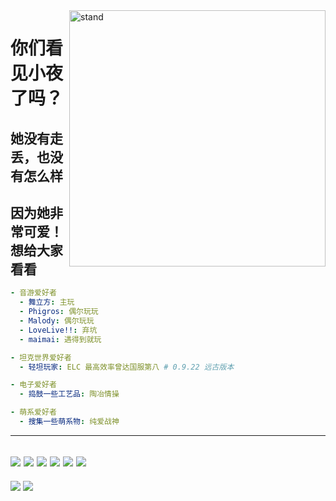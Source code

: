<img align='right' src='https://i.loli.net/2021/08/25/sILl6XREJMDPAmt.png' width='410px' alt="stand">

# 你们看见小夜了吗？
## 她没有走丢，也没有怎么样
## 因为她非常可爱！想给大家看看
```yaml
- 音游爱好者
  - 舞立方: 主玩
  - Phigros: 偶尔玩玩
  - Malody: 偶尔玩玩
  - LoveLive!!: 弃坑
  - maimai: 遇得到就玩

- 坦克世界爱好者
  - 轻坦玩家: ELC 最高效率曾达国服第八 # 0.9.22 远古版本

- 电子爱好者
  - 捣鼓一些工艺品: 陶冶情操

- 萌系爱好者
  - 搜集一些萌系物: 纯爱战神
```
---
[![](https://img.shields.io/badge/💖_Live_In-_China-e60000?style=flat-square)]()
[![](https://img.shields.io/badge/🤣_Language-汉语、吴语、English-pink?style=flat-square)]()
[![](https://img.shields.io/badge/IDE-Visual_Studio_Code-007ACC?style=flat-square&logo=Visual-Studio-Code)]()
[![](https://img.shields.io/badge/OS-Windows_10-0078D6?style=flat-square&logo=Windows)]()
[![](https://img.shields.io/badge/Favour-JavaScript-339933?style=flat-square&logo=Node.js)]()
[![](https://img.shields.io/badge/Work_With-TypeScript-337ab7?style=flat-square&logo=TypeScript)]()
---
<img src="https://github-readme-stats.vercel.app/api?username=Giftia&count_private=true&show_icons=true&locale=cn&include_all_commits=true" />
<img src="https://github-readme-stats.vercel.app/api/wakatime?username=giftia" />
